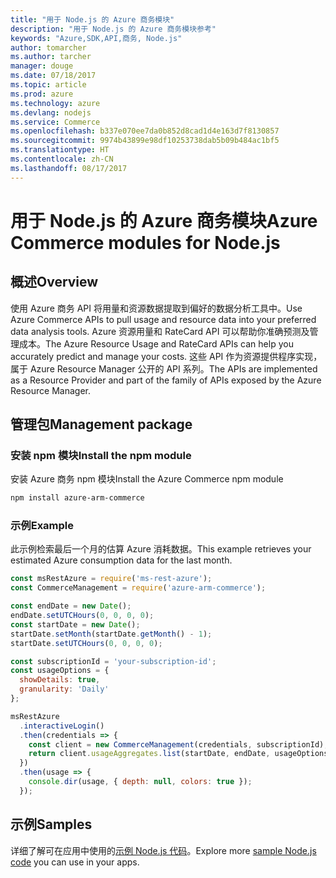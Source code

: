 ```yaml
---
title: "用于 Node.js 的 Azure 商务模块"
description: "用于 Node.js 的 Azure 商务模块参考"
keywords: "Azure,SDK,API,商务, Node.js"
author: tomarcher
ms.author: tarcher
manager: douge
ms.date: 07/18/2017
ms.topic: article
ms.prod: azure
ms.technology: azure
ms.devlang: nodejs
ms.service: Commerce
ms.openlocfilehash: b337e070ee7da0b852d8cad1d4e163d7f8130857
ms.sourcegitcommit: 9974b43899e98df10253738dab5b09b484ac1bf5
ms.translationtype: HT
ms.contentlocale: zh-CN
ms.lasthandoff: 08/17/2017
---
```

# <a name="azure-commerce-modules-for-nodejs"></a><span data-ttu-id="a5ae0-104">用于 Node.js 的 Azure 商务模块</span><span class="sxs-lookup"><span data-stu-id="a5ae0-104">Azure Commerce modules for Node.js</span></span>

## <a name="overview"></a><span data-ttu-id="a5ae0-105">概述</span><span class="sxs-lookup"><span data-stu-id="a5ae0-105">Overview</span></span>

<span data-ttu-id="a5ae0-106">使用 Azure 商务 API 将用量和资源数据提取到偏好的数据分析工具中。</span><span class="sxs-lookup"><span data-stu-id="a5ae0-106">Use Azure Commerce APIs to pull usage and resource data into your preferred data analysis tools.</span></span> <span data-ttu-id="a5ae0-107">Azure 资源用量和 RateCard API 可以帮助你准确预测及管理成本。</span><span class="sxs-lookup"><span data-stu-id="a5ae0-107">The Azure Resource Usage and RateCard APIs can help you accurately predict and manage your costs.</span></span> <span data-ttu-id="a5ae0-108">这些 API 作为资源提供程序实现，属于 Azure Resource Manager 公开的 API 系列。</span><span class="sxs-lookup"><span data-stu-id="a5ae0-108">The APIs are implemented as a Resource Provider and part of the family of APIs exposed by the Azure Resource Manager.</span></span>

## <a name="management-package"></a><span data-ttu-id="a5ae0-109">管理包</span><span class="sxs-lookup"><span data-stu-id="a5ae0-109">Management package</span></span>

### <a name="install-the-npm-module"></a><span data-ttu-id="a5ae0-110">安装 npm 模块</span><span class="sxs-lookup"><span data-stu-id="a5ae0-110">Install the npm module</span></span>

<span data-ttu-id="a5ae0-111">安装 Azure 商务 npm 模块</span><span class="sxs-lookup"><span data-stu-id="a5ae0-111">Install the Azure Commerce npm module</span></span>

```bash
npm install azure-arm-commerce
```

### <a name="example"></a><span data-ttu-id="a5ae0-112">示例</span><span class="sxs-lookup"><span data-stu-id="a5ae0-112">Example</span></span>

<span data-ttu-id="a5ae0-113">此示例检索最后一个月的估算 Azure 消耗数据。</span><span class="sxs-lookup"><span data-stu-id="a5ae0-113">This example retrieves your estimated Azure consumption data for the last month.</span></span>

```javascript
const msRestAzure = require('ms-rest-azure');
const CommerceManagement = require('azure-arm-commerce');

const endDate = new Date();
endDate.setUTCHours(0, 0, 0, 0);
const startDate = new Date();
startDate.setMonth(startDate.getMonth() - 1);
startDate.setUTCHours(0, 0, 0, 0);

const subscriptionId = 'your-subscription-id';
const usageOptions = {
  showDetails: true,
  granularity: 'Daily'
};

msRestAzure
  .interactiveLogin()
  .then(credentials => {
    const client = new CommerceManagement(credentials, subscriptionId);
    return client.usageAggregates.list(startDate, endDate, usageOptions);
  })
  .then(usage => {
    console.dir(usage, { depth: null, colors: true });
  });
```

## <a name="samples"></a><span data-ttu-id="a5ae0-114">示例</span><span class="sxs-lookup"><span data-stu-id="a5ae0-114">Samples</span></span>

<span data-ttu-id="a5ae0-115">详细了解可在应用中使用的[示例 Node.js 代码](https://azure.microsoft.com/resources/samples/?platform=nodejs)。</span><span class="sxs-lookup"><span data-stu-id="a5ae0-115">Explore more [sample Node.js code](https://azure.microsoft.com/resources/samples/?platform=nodejs) you can use in your apps.</span></span>
